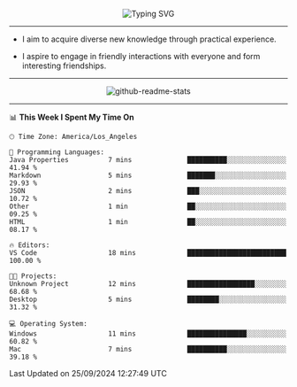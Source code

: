 <p align="center">
  <img src="https://readme-typing-svg.demolab.com?font=Fira+Code&weight=500&size=32&duration=2500&pause=1600&center=true&vCenter=true&random=false&width=1024&height=64&lines=Hi+there+%F0%9F%91%8B;I'm+delighted+you+could+make+it+here+%F0%9F%8E%89;I'm+Harry%2C+a+college+student+still+finding+my+way" alt="Typing SVG" />
</p>


---


- I aim to acquire diverse new knowledge through practical experience.

- I aspire to engage in friendly interactions with everyone and form interesting friendships.


---


<p align="center">
  <img src="https://github-readme-stats.vercel.app/api?username=Harry-Jing&show_icons=true" alt="github-readme-stats"/>
</p>


---

<!--START_SECTION:waka-->
📊 **This Week I Spent My Time On** 

```text
🕑︎ Time Zone: America/Los_Angeles

💬 Programming Languages: 
Java Properties          7 mins              ██████████░░░░░░░░░░░░░░░   41.94 % 
Markdown                 5 mins              ███████░░░░░░░░░░░░░░░░░░   29.93 % 
JSON                     2 mins              ███░░░░░░░░░░░░░░░░░░░░░░   10.72 % 
Other                    1 min               ██░░░░░░░░░░░░░░░░░░░░░░░   09.25 % 
HTML                     1 min               ██░░░░░░░░░░░░░░░░░░░░░░░   08.17 % 

🔥 Editors: 
VS Code                  18 mins             █████████████████████████   100.00 % 

🐱‍💻 Projects: 
Unknown Project          12 mins             █████████████████░░░░░░░░   68.68 % 
Desktop                  5 mins              ████████░░░░░░░░░░░░░░░░░   31.32 % 

💻 Operating System: 
Windows                  11 mins             ███████████████░░░░░░░░░░   60.82 % 
Mac                      7 mins              ██████████░░░░░░░░░░░░░░░   39.18 % 
```


 Last Updated on 25/09/2024 12:27:49 UTC
<!--END_SECTION:waka-->
